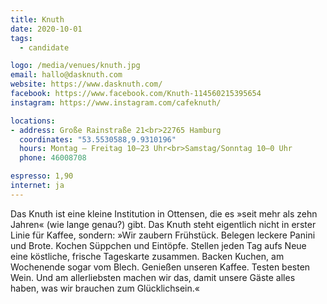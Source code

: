 ```yaml
---
title: Knuth
date: 2020-10-01
tags:
  - candidate

logo: /media/venues/knuth.jpg
email: hallo@dasknuth.com
website: https://www.dasknuth.com/
facebook: https://www.facebook.com/Knuth-114560215395654
instagram: https://www.instagram.com/cafeknuth/

locations:
- address: Große Rainstraße 21<br>22765 Hamburg
  coordinates: "53.5530588,9.9310196"
  hours: Montag – Freitag 10–23 Uhr<br>Samstag/Sonntag 10–0 Uhr
  phone: 46008708

espresso: 1,90
internet: ja
---
```


Das Knuth ist eine kleine Institution in Ottensen, die es »seit mehr als zehn Jahren« (wie lange genau?) gibt. Das Knuth steht eigentlich nicht in erster Linie für Kaffee, sondern: »Wir zaubern Frühstück. Belegen leckere Panini und Brote. Kochen Süppchen und Eintöpfe. Stellen jeden Tag aufs Neue eine köstliche, frische Tageskarte zusammen. Backen Kuchen, am Wochenende sogar vom Blech. Genießen unseren Kaffee. Testen besten Wein. Und am allerliebsten machen wir das, damit unsere Gäste alles haben, was wir brauchen zum Glücklichsein.«